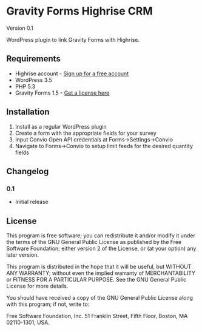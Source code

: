 Gravity Forms Highrise CRM
==========================

Version 0.1

WordPress plugin to link Gravity Forms with Highrise.

## Requirements
* Highrise account - [Sign up for a free account](https://signup.37signals.com/highrise/Free/signup/new)
* WordPress 3.5
* PHP 5.3
* Gravity Forms 1.5 - [Get a license here](http://benjaminhays.com/gravityforms)

## Installation
1. Install as a regular WordPress plugin
2. Create a form with the appropriate fields for your survey
3. Input Convio Open API credentials at Forms->Settings->Convio
4. Navigate to Forms->Convio to setup limit feeds for the desired quantity fields

## Changelog

### 0.1 
* Initial release

## License
This program is free software; you can redistribute it and/or modify it under the terms of the GNU General Public License as published by the Free Software Foundation; either version 2 of the License, or (at your option) any later version.

This program is distributed in the hope that it will be useful, but WITHOUT ANY WARRANTY; without even the implied warranty of MERCHANTABILITY or FITNESS FOR A PARTICULAR PURPOSE. See the GNU General Public License for more details.

You should have received a copy of the GNU General Public License along with this program; if not, write to:

Free Software Foundation, Inc. 51 Franklin Street, Fifth Floor, Boston, MA 02110-1301, USA.